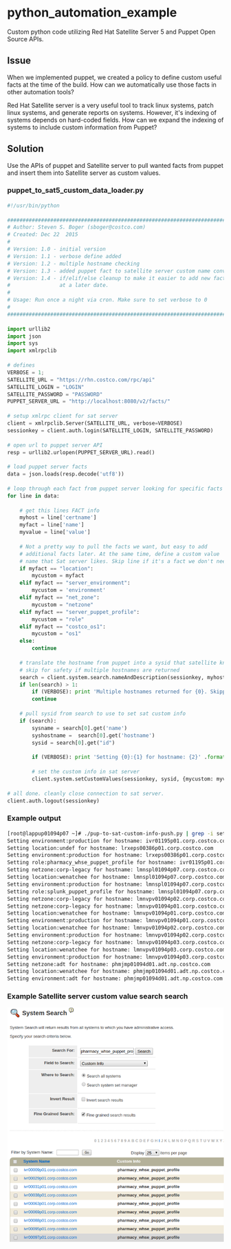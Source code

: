 # python_automation_example
Custom python code utilizing Red Hat Satellite Server 5 and Puppet Open Source APIs.

## Issue
When we implemented puppet, we created a policy to define custom useful facts at the time of the build. How can we automatically use those facts in other automation tools?

Red Hat Satellite server is a very useful tool to track linux systems, patch linux systems, and generate reports on systems. However, it's indexing of systems depends on hard-coded fields. How can we expand the indexing of systems to include custom information from Puppet?

## Solution
Use the APIs of puppet and Satellite server to pull wanted facts from puppet and insert them into Satellite server as custom values.


### puppet_to_sat5_custom_data_loader.py
```python
#!/usr/bin/python

#########################################################################
# Author: Steven S. Boger (sboger@costco.com)
# Created: Dec 22  2015
#
# Version: 1.0 - initial version
# Version: 1.1 - verbose define added
# Version: 1.2 - multiple hostname checking
# Version: 1.3 - added puppet fact to satellite server custom name conversion 
# Version: 1.4 - if/elif/else cleanup to make it easier to add new facts
#                at a later date.
#
# Usage: Run once a night via cron. Make sure to set verbose to 0
#
#########################################################################

import urllib2
import json
import sys
import xmlrpclib

# defines
VERBOSE = 1;
SATELLITE_URL = "https://rhn.costco.com/rpc/api"
SATELLITE_LOGIN = "LOGIN"
SATELLITE_PASSWORD = "PASSWORD"
PUPPET_SERVER_URL = "http://localhost:8080/v2/facts/"

# setup xmlrpc client for sat server
client = xmlrpclib.Server(SATELLITE_URL, verbose=VERBOSE)
sessionkey = client.auth.login(SATELLITE_LOGIN, SATELLITE_PASSWORD)

# open url to puppet server API
resp = urllib2.urlopen(PUPPET_SERVER_URL).read()

# load puppet server facts
data = json.loads(resp.decode('utf8'))

# loop through each fact from puppet server looking for specific facts
for line in data:

    # get this lines FACT info
    myhost = line['certname']
    myfact = line['name']
    myvalue = line['value']

    # Not a pretty way to pull the facts we want, but easy to add
    # additional facts later. At the same time, define a custom value
    # name that Sat server likes. Skip line if it's a fact we don't need.
    if myfact == "location":
        mycustom = myfact
    elif myfact == "server_environment":
        mycustom = 'environment'
    elif myfact == "net_zone":
        mycustom = "netzone"
    elif myfact == "server_puppet_profile":
        mycustom = "role"
    elif myfact == "costco_os1":
        mycustom = "os1"
    else:
        continue

    # translate the hostname from puppet into a sysid that satellite knows
    # skip for safety if multiple hostnames are returned
    search = client.system.search.nameAndDescription(sessionkey, myhost)
    if len(search) > 1:
        if (VERBOSE): print 'Multiple hostnames returned for {0}. Skipping for safety' .format (myhost)
        continue

    # pull sysid from search to use to set sat custom info
    if (search):
        sysname = search[0].get('name')
        syshostname =  search[0].get('hostname')
        sysid = search[0].get("id")

        if (VERBOSE): print 'Setting {0}:{1} for hostname: {2}' .format (mycustom, myvalue, sysname)

        # set the custom info in sat server
        client.system.setCustomValues(sessionkey, sysid, {mycustom: myvalue})

# all done. cleanly close connection to sat server.
client.auth.logout(sessionkey)

```

### Example output
```bash
[root@lappup01094p07 ~]# ./pup-to-sat-custom-info-push.py | grep -i setting
Setting environment:production for hostname: ivr01195p01.corp.costco.com
Setting location:undef for hostname: lrxeps00386p01.corp.costco.com
Setting environment:production for hostname: lrxeps00386p01.corp.costco.com
Setting role:pharmacy_whse_puppet_profile for hostname: ivr01195p01.corp.costco.com
Setting netzone:corp-legacy for hostname: lmnspl01094p07.corp.costco.com
Setting location:wenatchee for hostname: lmnspl01094p07.corp.costco.com
Setting environment:production for hostname: lmnspl01094p07.corp.costco.com
Setting role:splunk_puppet_profile for hostname: lmnspl01094p07.corp.costco.com
Setting netzone:corp-legacy for hostname: lmnvpv01094p02.corp.costco.com
Setting netzone:corp-legacy for hostname: lmnvpv01094p01.corp.costco.com
Setting location:wenatchee for hostname: lmnvpv01094p01.corp.costco.com
Setting environment:production for hostname: lmnvpv01094p01.corp.costco.com
Setting location:wenatchee for hostname: lmnvpv01094p02.corp.costco.com
Setting environment:production for hostname: lmnvpv01094p02.corp.costco.com
Setting netzone:corp-legacy for hostname: lmnvpv01094p03.corp.costco.com
Setting location:wenatchee for hostname: lmnvpv01094p03.corp.costco.com
Setting environment:production for hostname: lmnvpv01094p03.corp.costco.com
Setting netzone:adt for hostname: phmjmp01094d01.adt.np.costco.com
Setting location:wenatchee for hostname: phmjmp01094d01.adt.np.costco.com
Setting environment:adt for hostname: phmjmp01094d01.adt.np.costco.com
```

### Example Satellite server custom value search search
![image showing sat server search](http://raw.githubusercontent.com/sboger/python_automation_example/master/python_automation_example.png)


